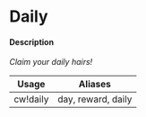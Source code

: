 # Daily

#### Description

 _Claim your daily hairs!_

| Usage | Aliases |
| :---: | :---: |
| cw!daily | day, reward, daily |


